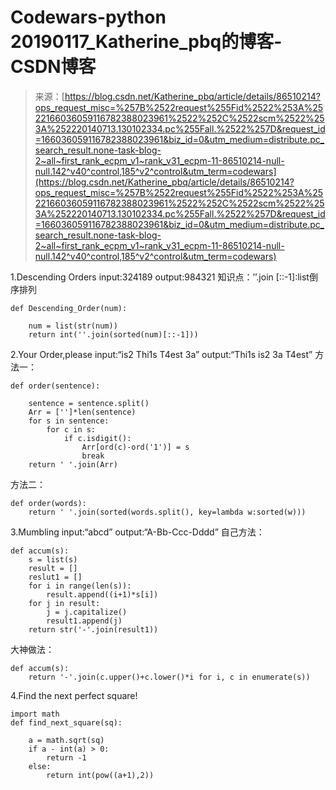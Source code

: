 <!--yml
category: codewars
date: 2022-08-13 11:41:23
-->

# Codewars-python 20190117_Katherine_pbq的博客-CSDN博客

> 来源：[https://blog.csdn.net/Katherine_pbq/article/details/86510214?ops_request_misc=%257B%2522request%255Fid%2522%253A%2522166036059116782388023961%2522%252C%2522scm%2522%253A%252220140713.130102334.pc%255Fall.%2522%257D&request_id=166036059116782388023961&biz_id=0&utm_medium=distribute.pc_search_result.none-task-blog-2~all~first_rank_ecpm_v1~rank_v31_ecpm-11-86510214-null-null.142^v40^control,185^v2^control&utm_term=codewars](https://blog.csdn.net/Katherine_pbq/article/details/86510214?ops_request_misc=%257B%2522request%255Fid%2522%253A%2522166036059116782388023961%2522%252C%2522scm%2522%253A%252220140713.130102334.pc%255Fall.%2522%257D&request_id=166036059116782388023961&biz_id=0&utm_medium=distribute.pc_search_result.none-task-blog-2~all~first_rank_ecpm_v1~rank_v31_ecpm-11-86510214-null-null.142^v40^control,185^v2^control&utm_term=codewars)

1.Descending Orders
input:324189
output:984321
知识点：’’.join
[::-1]:list倒序排列

```
def Descending_Order(num):

    num = list(str(num))
    return int(''.join(sorted(num)[::-1])) 
```

2.Your Order,please
input:“is2 Thi1s T4est 3a”
output:“Thi1s is2 3a T4est”
方法一：

```
def order(sentence):

    sentence = sentence.split()
    Arr = ['']*len(sentence)
    for s in sentence:
        for c in s:
            if c.isdigit(): 
                Arr[ord(c)-ord('1')] = s
                break
    return ' '.join(Arr) 
```

方法二：

```
def order(words):
	return ' '.join(sorted(words.split(), key=lambda w:sorted(w))) 
```

3.Mumbling
input:“abcd”
output:“A-Bb-Ccc-Dddd”
自己方法：

```
def accum(s):
	s = list(s)
	result = []
	reslut1 = []
	for i in range(len(s)):
    	result.append((i+1)*s[i])
	for j in result:
   		j = j.capitalize()
    	result1.append(j)
	return str('-'.join(result1)) 
```

大神做法：

```
def accum(s):
    return '-'.join(c.upper()+c.lower()*i for i, c in enumerate(s)) 
```

4.Find the next perfect square!

```
import math
def find_next_square(sq):

    a = math.sqrt(sq)  
    if a - int(a) > 0:
        return -1
    else:
        return int(pow((a+1),2)) 
```